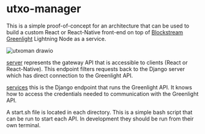 # utxo-manager

This is a simple proof-of-concept for an architecture that can be used to build a custom React or React-Native front-end on top of [Blockstream Greenlight](https://github.com/Blockstream/greenlight) Lightning Node as a service.

![utxoman drawio](https://github.com/lonestarr-btc/utxo-manager/assets/3266158/5be21efd-3cbc-443f-bbbb-9987f3b6d209)

[server](https://github.com/lonestarr-btc/utxo-manager/tree/main/server) represents the gateway API that is accessible to clients (React or React-Native). This endpoint filters requests back to the Django server which has direct connection to the Greenlight API.

[services](https://github.com/lonestarr-btc/utxo-manager/tree/main/services) this is the Django endpoint that runs the Greenlight API. It knows how to access the credentials needed to communication with the Greenlight API.

A start.sh file is located in each directory. This is a simple bash script that can be run to start each API. In development they should be run from their own terminal.
